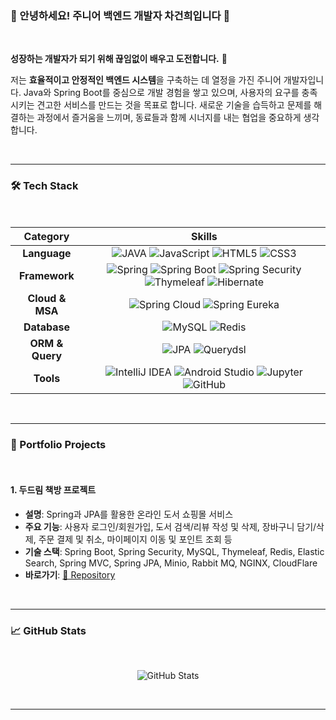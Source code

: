 ### 🌟 안녕하세요! 주니어 백엔드 개발자 차건희입니다 👋

<br>

**성장하는 개발자가 되기 위해 끊임없이 배우고 도전합니다.** 🚀

저는 **효율적이고 안정적인 백엔드 시스템**을 구축하는 데 열정을 가진 주니어 개발자입니다. Java와 Spring Boot를 중심으로 개발 경험을 쌓고 있으며, 사용자의 요구를 충족시키는 견고한 서비스를 만드는 것을 목표로 합니다. 새로운 기술을 습득하고 문제를 해결하는 과정에서 즐거움을 느끼며, 동료들과 함께 시너지를 내는 협업을 중요하게 생각합니다.

<br>

---

### 🛠️ Tech Stack

<br>

| Category | Skills |
|:---:|:---:|
| **Language** | ![JAVA](https://img.shields.io/badge/Java-000000.svg?&style=for-the-badge&logo=java&logoColor=white) ![JavaScript](https://img.shields.io/badge/javascript-F7DF1E.svg?&style=for-the-badge&logo=javascript&logoColor=white) ![HTML5](https://img.shields.io/badge/html5-E34F26.svg?&style=for-the-badge&logo=html5&logoColor=white) ![CSS3](https://img.shields.io/badge/css3-1572B6.svg?&style=for-the-badge&logo=css3&logoColor=white) |
| **Framework** | ![Spring](https://img.shields.io/badge/Spring-6DB33F.svg?&style=for-the-badge&logo=spring&logoColor=white) ![Spring Boot](https://img.shields.io/badge/Spring_Boot-6DB33F.svg?&style=for-the-badge&logo=springboot&logoColor=white) ![Spring Security](https://img.shields.io/badge/Spring_Security-6DB33F.svg?&style=for-the-badge&logo=springsecurity&logoColor=white) ![Thymeleaf](https://img.shields.io/badge/Thymeleaf-005F0F.svg?&style=for-the-badge&logo=thymeleaf&logoColor=white) ![Hibernate](https://img.shields.io/badge/Hibernate-59666C.svg?&style=for-the-badge&logo=hibernate&logoColor=white) |
| **Cloud & MSA** | ![Spring Cloud](https://img.shields.io/badge/Spring_Cloud-6DB33F.svg?&style=for-the-badge&logo=spring&logoColor=white) ![Spring Eureka](https://img.shields.io/badge/Spring_Eureka-6DB33F.svg?&style=for-the-badge&logo=spring&logoColor=white) |
| **Database** | ![MySQL](https://img.shields.io/badge/MySQL-4479A1.svg?&style=for-the-badge&logo=mysql&logoColor=white) ![Redis](https://img.shields.io/badge/Redis-DC382D.svg?&style=for-the-badge&logo=redis&logoColor=white) |
| **ORM & Query** | ![JPA](https://img.shields.io/badge/JPA-A46A42.svg?&style=for-the-badge) ![Querydsl](https://img.shields.io/badge/Querydsl-D0D0D0.svg?&style=for-the-badge) |
| **Tools** | ![IntelliJ IDEA](https://img.shields.io/badge/IntelliJ_IDEA-000000.svg?&style=for-the-badge&logo=intellijidea&logoColor=white) ![Android Studio](https://img.shields.io/badge/Android_Studio-3DDC84.svg?&style=for-the-badge&logo=androidstudio&logoColor=white) ![Jupyter](https://img.shields.io/badge/Jupyter-F37626.svg?&style=for-the-badge&logo=jupyter&logoColor=white) ![GitHub](https://img.shields.io/badge/GitHub-181717.svg?&style=for-the-badge&logo=github&logoColor=white) |

<br>

---

### 💼 Portfolio Projects

<br>

#### **1. 두드림 책방 프로젝트**

- **설명**: Spring과 JPA를 활용한 온라인 도서 쇼핑몰 서비스
- **주요 기능**: 사용자 로그인/회원가입, 도서 검색/리뷰 작성 및 삭제, 장바구니 담기/삭제, 주문 결제 및 취소, 마이페이지 이동 및 포인트 조회 등
- **기술 스택**: Spring Boot, Spring Security, MySQL, Thymeleaf, Redis, Elastic Search, Spring MVC, Spring JPA, Minio, Rabbit MQ, NGINX, CloudFlare
- **바로가기**: [🔗 Repository](https://github.com/nhnacademy-be10-DoDream)

<br>

---

### 📈 GitHub Stats

<br>

<div align="center">

![GitHub Stats](https://github-readme-stats.vercel.app/api?username=gunheecha&show_icons=true&theme=dark)

</div>

<br>

---
